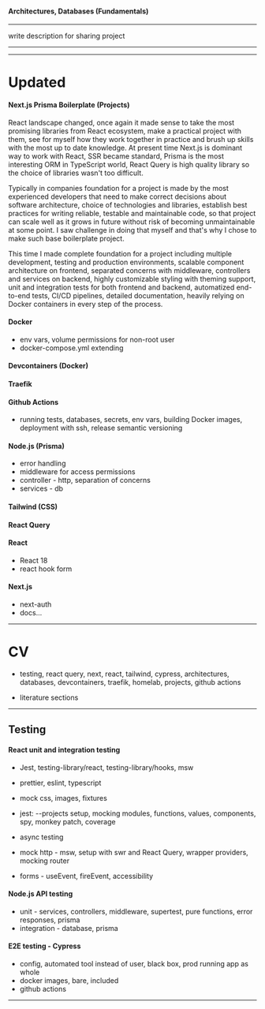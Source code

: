 #### Architectures, Databases (Fundamentals)

---

write description for sharing project

---

---

# Updated

#### Next.js Prisma Boilerplate (Projects)

React landscape changed, once again it made sense to take the most promising libraries from React ecosystem, make a practical project with them, see for myself how they work together in practice and brush up skills with the most up to date knowledge. At present time Next.js is dominant way to work with React, SSR became standard, Prisma is the most interesting ORM in TypeScript world, React Query is high quality library so the choice of libraries wasn't too difficult.

Typically in companies foundation for a project is made by the most experienced developers that need to make correct decisions about software architecture, choice of technologies and libraries, establish best practices for writing reliable, testable and maintainable code, so that project can scale well as it grows in future without risk of becoming unmaintainable at some point. I saw challenge in doing that myself and that's why I chose to make such base boilerplate project.

This time I made complete foundation for a project including multiple development, testing and production environments, scalable component architecture on frontend, separated concerns with middleware, controllers and services on backend, highly customizable styling with theming support, unit and integration tests for both frontend and backend, automatized end-to-end tests, CI/CD pipelines, detailed documentation, heavily relying on Docker containers in every step of the process.

#### Docker

- env vars, volume permissions for non-root user
- docker-compose.yml extending

#### Devcontainers (Docker)

#### Traefik

#### Github Actions

- running tests, databases, secrets, env vars, building Docker images, deployment with ssh, release semantic versioning

#### Node.js (Prisma)

- error handling
- middleware for access permissions
- controller - http, separation of concerns
- services - db

#### Tailwind (CSS)

#### React Query

#### React

- React 18
- react hook form

#### Next.js

- next-auth
- docs...

---

# CV

- testing, react query, next, react, tailwind, cypress, architectures, databases, devcontainers, traefik, homelab, projects, github actions

- literature sections

---

## Testing

#### React unit and integration testing

- Jest, testing-library/react, testing-library/hooks, msw
- prettier, eslint, typescript
- mock css, images, fixtures

- jest: --projects setup, mocking modules, functions, values, components, spy, monkey patch, coverage
- async testing
- mock http - msw, setup with swr and React Query, wrapper providers, mocking router
- forms - useEvent, fireEvent, accessibility

#### Node.js API testing

- unit - services, controllers, middleware, supertest, pure functions, error responses, prisma
- integration - database, prisma

#### E2E testing - Cypress

- config, automated tool instead of user, black box, prod running app as whole
- docker images, bare, included
- github actions

---
